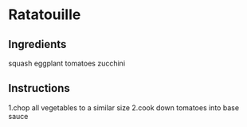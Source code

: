 # Ratatouille

## Ingredients

squash
eggplant
tomatoes
zucchini

## Instructions

1.chop all vegetables to a similar size
2.cook down tomatoes into base sauce
